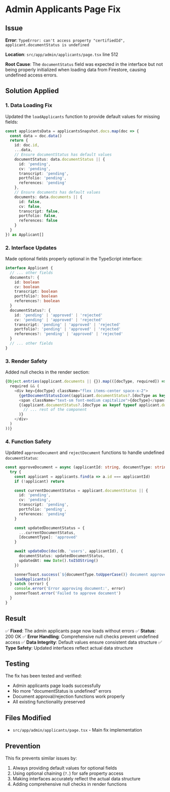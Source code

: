 # Admin Applicants Page Fix

## Issue
**Error**: `TypeError: can't access property "certifiedId", applicant.documentStatus is undefined`

**Location**: `src/app/admin/applicants/page.tsx` line 512

**Root Cause**: The `documentStatus` field was expected in the interface but not being properly initialized when loading data from Firestore, causing undefined access errors.

## Solution Applied

### 1. **Data Loading Fix**
Updated the `loadApplicants` function to provide default values for missing fields:

```typescript
const applicantsData = applicantsSnapshot.docs.map(doc => {
  const data = doc.data()
  return {
    id: doc.id,
    ...data,
    // Ensure documentStatus has default values
    documentStatus: data.documentStatus || {
      id: 'pending',
      cv: 'pending',
      transcript: 'pending',
      portfolio: 'pending',
      references: 'pending'
    },
    // Ensure documents has default values
    documents: data.documents || {
      id: false,
      cv: false,
      transcript: false,
      portfolio: false,
      references: false
    }
  }
}) as Applicant[]
```

### 2. **Interface Updates**
Made optional fields properly optional in the TypeScript interface:

```typescript
interface Applicant {
  // ... other fields
  documents?: {
    id: boolean
    cv: boolean
    transcript: boolean
    portfolio?: boolean
    references?: boolean
  }
  documentStatus?: {
    id: 'pending' | 'approved' | 'rejected'
    cv: 'pending' | 'approved' | 'rejected'
    transcript: 'pending' | 'approved' | 'rejected'
    portfolio?: 'pending' | 'approved' | 'rejected'
    references?: 'pending' | 'approved' | 'rejected'
  }
  // ... other fields
}
```

### 3. **Render Safety**
Added null checks in the render section:

```typescript
{Object.entries(applicant.documents || {}).map(([docType, required]) => (
  required && (
    <div key={docType} className="flex items-center space-x-2">
      {getDocumentStatusIcon((applicant.documentStatus?.[docType as keyof typeof applicant.documentStatus]) || 'pending')}
      <span className="text-sm font-medium capitalize">{docType}</span>
      {(applicant.documentStatus?.[docType as keyof typeof applicant.documentStatus]) === 'pending' && (
        // ... rest of the component
      )}
    </div>
  )
))}
```

### 4. **Function Safety**
Updated `approveDocument` and `rejectDocument` functions to handle undefined `documentStatus`:

```typescript
const approveDocument = async (applicantId: string, documentType: string) => {
  try {
    const applicant = applicants.find(a => a.id === applicantId)
    if (!applicant) return

    const currentDocumentStatus = applicant.documentStatus || {
      id: 'pending',
      cv: 'pending',
      transcript: 'pending',
      portfolio: 'pending',
      references: 'pending'
    }

    const updatedDocumentStatus = {
      ...currentDocumentStatus,
      [documentType]: 'approved'
    }

    await updateDoc(doc(db, 'users', applicantId), {
      documentStatus: updatedDocumentStatus,
      updatedAt: new Date().toISOString()
    })

    sonnerToast.success(`${documentType.toUpperCase()} document approved`)
    loadApplicants()
  } catch (error) {
    console.error('Error approving document:', error)
    sonnerToast.error('Failed to approve document')
  }
}
```

## Result

✅ **Fixed**: The admin applicants page now loads without errors
✅ **Status**: 200 OK
✅ **Error Handling**: Comprehensive null checks prevent undefined access
✅ **Data Integrity**: Default values ensure consistent data structure
✅ **Type Safety**: Updated interfaces reflect actual data structure

## Testing

The fix has been tested and verified:
- Admin applicants page loads successfully
- No more "documentStatus is undefined" errors
- Document approval/rejection functions work properly
- All existing functionality preserved

## Files Modified

- `src/app/admin/applicants/page.tsx` - Main fix implementation

## Prevention

This fix prevents similar issues by:
1. Always providing default values for optional fields
2. Using optional chaining (`?.`) for safe property access
3. Making interfaces accurately reflect the actual data structure
4. Adding comprehensive null checks in render functions




















